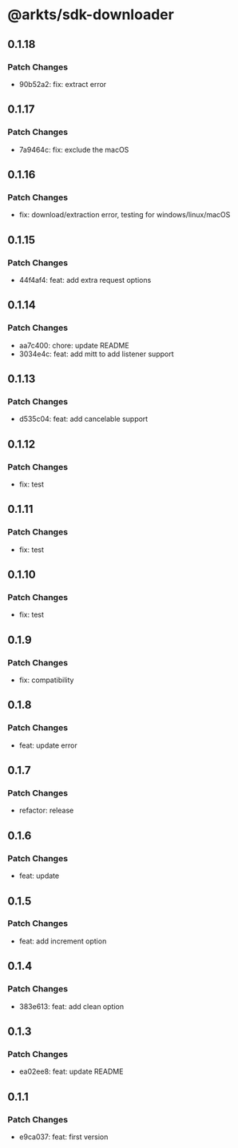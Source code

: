 # @arkts/sdk-downloader

## 0.1.18

### Patch Changes

- 90b52a2: fix: extract error

## 0.1.17

### Patch Changes

- 7a9464c: fix: exclude the macOS

## 0.1.16

### Patch Changes

- fix: download/extraction error, testing for windows/linux/macOS

## 0.1.15

### Patch Changes

- 44f4af4: feat: add extra request options

## 0.1.14

### Patch Changes

- aa7c400: chore: update README
- 3034e4c: feat: add mitt to add listener support

## 0.1.13

### Patch Changes

- d535c04: feat: add cancelable support

## 0.1.12

### Patch Changes

- fix: test

## 0.1.11

### Patch Changes

- fix: test

## 0.1.10

### Patch Changes

- fix: test

## 0.1.9

### Patch Changes

- fix: compatibility

## 0.1.8

### Patch Changes

- feat: update error

## 0.1.7

### Patch Changes

- refactor: release

## 0.1.6

### Patch Changes

- feat: update

## 0.1.5

### Patch Changes

- feat: add increment option

## 0.1.4

### Patch Changes

- 383e613: feat: add clean option

## 0.1.3

### Patch Changes

- ea02ee8: feat: update README

## 0.1.1

### Patch Changes

- e9ca037: feat: first version
